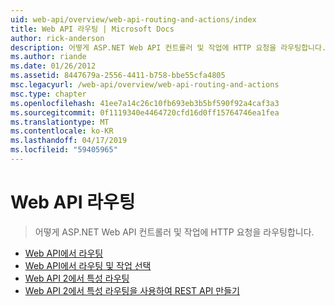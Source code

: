 ```yaml
---
uid: web-api/overview/web-api-routing-and-actions/index
title: Web API 라우팅 | Microsoft Docs
author: rick-anderson
description: 어떻게 ASP.NET Web API 컨트롤러 및 작업에 HTTP 요청을 라우팅합니다.
ms.author: riande
ms.date: 01/26/2012
ms.assetid: 8447679a-2556-4411-b758-bbe55cfa4805
msc.legacyurl: /web-api/overview/web-api-routing-and-actions
msc.type: chapter
ms.openlocfilehash: 41ee7a14c26c10fb693eb3b5bf590f92a4caf3a3
ms.sourcegitcommit: 0f1119340e4464720cfd16d0ff15764746ea1fea
ms.translationtype: MT
ms.contentlocale: ko-KR
ms.lasthandoff: 04/17/2019
ms.locfileid: "59405965"
---
```

# <a name="web-api-routing"></a>Web API 라우팅

> 어떻게 ASP.NET Web API 컨트롤러 및 작업에 HTTP 요청을 라우팅합니다.


- [Web API에서 라우팅](routing-in-aspnet-web-api.md)
- [Web API에서 라우팅 및 작업 선택](routing-and-action-selection.md)
- [Web API 2에서 특성 라우팅](attribute-routing-in-web-api-2.md)
- [Web API 2에서 특성 라우팅을 사용하여 REST API 만들기](create-a-rest-api-with-attribute-routing.md)
